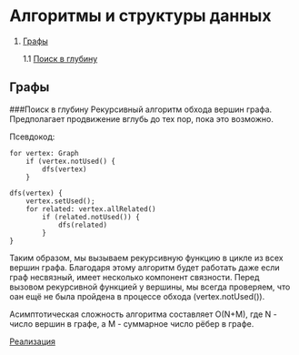 # Алгоритмы и структуры данных
1. [Графы](#графы)
    
    1.1 [Поиск в глубину](#поиск-в-глубину)
    
## Графы    
###Поиск в глубину
Рекурсивный алгоритм обхода вершин графа.
Предполагает продвижение вглубь до тех пор, пока это возможно.

Псевдокод:
```
for vertex: Graph
    if (vertex.notUsed() {
        dfs(vertex)
    }

dfs(vertex) {
    vertex.setUsed();
    for related: vertex.allRelated()
        if (related.notUsed()) {
            dfs(related)
        }
}
```
Таким образом, мы вызываем рекурсивную функцию в цикле из всех вершин графа.
Благодаря этому алгоритм будет работать даже если граф несвязный, имеет несколько
компонент связности. 
Перед вызовом рекурсивной функцией у вершины, мы всегда проверяем,
что оан ещё не была пройдена в процессе обхода (vertex.notUsed()).

Асимптотическая сложность алгоритма составляет O(N+M), где
N - число вершин в графе, а
M - суммарное число рёбер в графе.

[Реализация]()